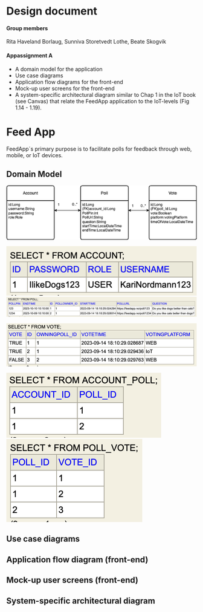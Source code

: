 # Design document 

#### Group members 

Rita Haveland Borlaug, Sunniva Storetvedt Lothe, Beate Skogvik

#### Appassignment A 

- A domain model for the application
- Use case diagrams
- Application flow diagrams for the front-end
- Mock-up user screens for the front-end
- A system-specific architectural diagram similar to Chap 1 in the IoT book (see Canvas) that relate the FeedApp application to the IoT-levels (Fig 1.14 - 1.19).

# Feed App 

FeedApp´s primary purpose is to facilitate polls for feedback through web, mobile, or IoT devices. 

## Domain Model 
![Domain Model](./DomainModel/FeedAppDomainModel.png)


![Account](./Database/Tables/Account.png)
![Poll](./Database/Tables/Poll.png)

![Vote](./Database/Tables/vote.png)

![Account_Poll](./Database/Tables/Account_Poll.png)
![Poll_Vote](./Database/Tables/Poll_Vote.png)

## Use case diagrams

## Application flow diagram (front-end)

## Mock-up user screens (front-end)

## System-specific architectural diagram